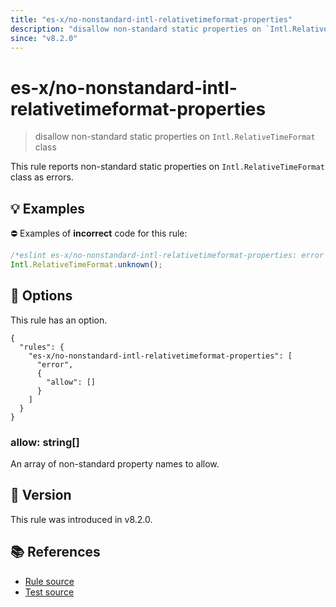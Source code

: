 ```yaml
---
title: "es-x/no-nonstandard-intl-relativetimeformat-properties"
description: "disallow non-standard static properties on `Intl.RelativeTimeFormat` class"
since: "v8.2.0"
---
```


# es-x/no-nonstandard-intl-relativetimeformat-properties
> disallow non-standard static properties on `Intl.RelativeTimeFormat` class

This rule reports non-standard static properties on `Intl.RelativeTimeFormat` class as errors.

## 💡 Examples

⛔ Examples of **incorrect** code for this rule:

<eslint-playground type="bad">

```js
/*eslint es-x/no-nonstandard-intl-relativetimeformat-properties: error */
Intl.RelativeTimeFormat.unknown();
```

</eslint-playground>

## 🔧 Options

This rule has an option.

```jsonc
{
  "rules": {
    "es-x/no-nonstandard-intl-relativetimeformat-properties": [
      "error",
      {
        "allow": []
      }
    ]
  }
}
```

### allow: string[]

An array of non-standard property names to allow.

## 🚀 Version

This rule was introduced in v8.2.0.

## 📚 References

- [Rule source](https://github.com/eslint-community/eslint-plugin-es-x/blob/master/lib/rules/no-nonstandard-intl-relativetimeformat-properties.js)
- [Test source](https://github.com/eslint-community/eslint-plugin-es-x/blob/master/tests/lib/rules/no-nonstandard-intl-relativetimeformat-properties.js)
